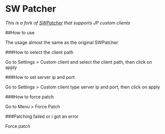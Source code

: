 ﻿# SW Patcher

_This is a fork of [SWPatcher](https://github.com/Miyuyami/SWPatcher) that supports JP custom clients_

##How to use

The usage almost the same as the original SWPatcher

###How to select the client path

Go to Settings > Custom client and select the client path, then click on apply

###How to set server ip and port

Go to Settings > Custom client type server ip and port, then click on apply

###How to force patch

Go to Menu > Force Patch

###Patching failed or i got an error

Force patch